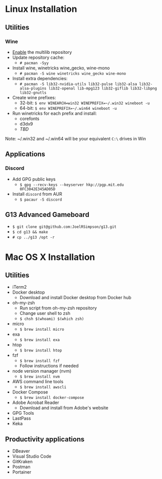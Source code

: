 # Linux Installation

## Utilities

### Wine
* [Enable](https://wiki.archlinux.org/index.php/Multilib) the multilib repository
* Update repository cache:
  * `# pacman -Syy`
* Install wine, winetricks wine_gecko, wine-mono
  * `# pacman -S wine winetricks wine_gecko wine-mono`
* Install extra dependencies:
  * `# pacman -S lib32-nvidia-utils lib32-pulse lib32-alsa lib32-alsa-plugins lib32-openal lib-mpg123 lib32-giflib lib32-libpng lib32-gnutls`
* Create wine prefixes:
  * 32-bit: `$ env WINEARCH=win32 WINEPREFIX=~/.win32 wineboot -u`
  * 64-bit: `$ env WINEPREFIX=~/.win64 wineboot -u`
* Run winetricks for each prefix and install:
  * corefonts
  * d3dx9
  * _TBD_

Note: ~/.win32 and ~/.win64 will be your equivalent `C:\` drives in Win


## Applications
### Discord
* Add GPG public keys
  * `$ gpg --recv-keys --keyserver hkp://pgp.mit.edu 0FC3042E345AD05D`
* Install `discord` from AUR
  * `$ pacaur -S discord`

## G13 Advanced Gameboard
* `$ git clone git@github.com:JoelRSimpson/g13.git`
* `$ cd g13 && make`
* `# cp ../g13 /opt -r`

# Mac OS X Installation

## Utilities
* iTerm2
* Docker desktop
  * Download and install Docker desktop from Docker hub
* oh-my-zsh
  * Run script from oh-my-zsh repository
  * Change user shell to zsh
  * `$ chsh $(whoami) $(which zsh)`
* micro
  * `$ brew install micro`
* exa
  * `$ brew install exa`
* htop
  * `$ brew install htop`
* fzf
  * `$ brew install fzf`
  * Follow instructions if needed
* node version manager (nvm)
  * `$ brew install nvm`
* AWS command line tools
  * `$ brew install awscli`
* Docker Compose
  * `$ brew install docker-compose`
* Adobe Acrobat Reader
  * Download and install from Adobe's website
* GPG Tools
* LastPass
* Keka

## Productivity applications
* DBeaver
* Visual Studio Code
* GitKraken
* Postman
* Portainer
